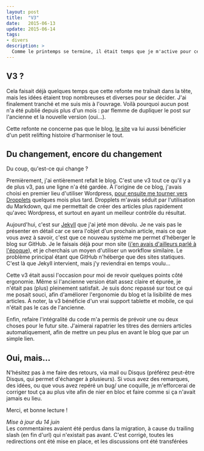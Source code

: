 ```yaml
---
layout: post
title:  "V3"
date:   2015-06-13
update: 2015-06-14
tags: 
- divers
description: >
  Comme le printemps se termine, il était temps que je m'active pour cette refonte graphique du blog !
---
```


## V3 ?

Cela faisait déjà quelques temps que cette refonte me traînait dans la tête, mais les idées étaient trop nombreuses et diverses pour se décider. 
J'ai finalement tranché et me suis mis à l'ouvrage. 
Voilà pourquoi aucun post n'a été publié depuis plus d'un mois : par flemme de dupliquer le post sur l'ancienne et la nouvelle version (oui...).

Cette refonte ne concerne pas que le blog, [le site](http://smarchal.com) va lui aussi bénéficier d'un petit relifting histoire d'harmoniser le tout.

## Du changement, encore du changement

Du coup, qu'est-ce qui change ?

Premièrement, j'ai entièrement refait le blog. C'est une v3 tout ce qu'il y a de plus v3, pas une ligne n'a été gardée. 
À l'origine de ce blog, j'avais choisi en premier lieu d'utiliser Wordpress, [pour ensuite me tourner vers Dropplets](http://blog.smarchal.com/peau-neuve/) quelques mois plus tard.
Dropplets m'avais séduit par l'utilisation du Markdown, qui me permettait de créer des articles plus rapidement qu'avec Wordpress, et surtout en ayant un meilleur contrôle du résultat.

Aujourd'hui, c'est sur [Jekyll](jekyllrb.com) que j'ai jeté mon dévolu.
Je ne vais pas le présenter en détail car ce sera l'objet d'un prochain article, mais ce que vous avez à savoir, c'est que ce nouveau système me permet d'héberger le blog sur GitHub.
Je le faisais déjà pour mon site ([j'en avais d'ailleurs parlé à l'époque](http://blog.smarchal.com/heberger-son-site-sur-github/)), et je cherchais un moyen d'utiliser un workflow similaire.
Le problème principal étant que GitHub n'héberge que des sites statiques. C'est là que Jekyll intervient, mais j'y reviendrai en temps voulu...

Cette v3 était aussi l'occasion pour moi de revoir quelques points côté ergonomie. 
Même si l'ancienne version était assez claire et épurée, je n'était pas (plus) pleinement satisfait.
Je suis donc repassé sur tout ce qui me posait souci, afin d'améliorer l'ergonomie du blog et la lisibilité de mes articles.
À noter, la v3 bénéficie d'un vrai support tablette et mobile, ce qui n'était pas le cas de l'ancienne.

Enfin, refaire l'intégralité du code m'a permis de prévoir une ou deux choses pour le futur site. 
J'aimerai rapatrier les titres des derniers articles automatiquement, afin de mettre un peu plus en avant le blog que par un simple lien.

## Oui, mais...

N'hésitez pas à me faire des retours, via mail ou Disqus (préférez peut-être Disqus, qui permet d'échanger à plusieurs).
Si vous avez des remarques, des idées, ou que vous avez repéré un bug/ une coquille, je m'efforcerai de corriger tout ça au plus vite afin de nier en bloc et faire comme si ça n'avait jamais eu lieu.

Merci, et bonne lecture !

*Mise à jour du 14 juin*  
Les commentaires avaient été perdus dans la migration, à cause du trailing slash (en fin d'url) qui n'existait pas avant. C'est corrigé, toutes les redirections ont été mise en place, et les discussions ont été transférées
